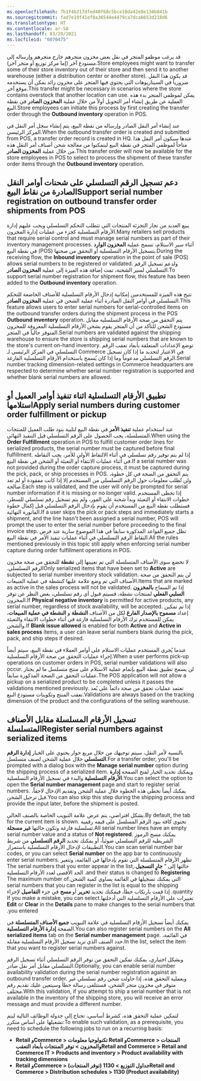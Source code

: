 ```yaml
---
ms.openlocfilehash: 7b1f4b217dfed40f68c5bce10da42e0e134b841b
ms.sourcegitcommit: fad7e19f41ef8a36544e4479ca7dca6653d218d6
ms.translationtype: HT
ms.contentlocale: ar-SA
ms.lasthandoff: 03/29/2021
ms.locfileid: "6070475"
---
```

<span data-ttu-id="7195e-101">قد يرغب موظفو المتجر في نقل بعض مخزون متجرهم خارج متجرهم وإرساله إلى مستودع آخر (إما مركز توزيع أو متجر آخر).</span><span class="sxs-lookup"><span data-stu-id="7195e-101">Store employees might want to transfer some of their store inventory out of their store and then send it to another warehouse (either a distribution center or another store).</span></span>  <span data-ttu-id="7195e-102">قد يكون هذا النقل ضرورياً في السيناريوهات التي يحتوي فيها المتجر على مخزون زائد يمكن أن يستخدمه موقع آخر.</span><span class="sxs-lookup"><span data-stu-id="7195e-102">This transfer might be necessary in scenarios where the store contains overstock that another location can use.</span></span> <span data-ttu-id="7195e-103">يمكن لموظفي المتجر بدء هذه العملية عن طريق إنشاء أمر التحويل أولاً من خلال عملية **المخزون الصادر** في نقطة البيع.</span><span class="sxs-lookup"><span data-stu-id="7195e-103">Store employees can initiate this process by first creating the transfer order through the **Outbound inventory** operation in POS.</span></span>

<span data-ttu-id="7195e-104">عند إنشاء أمر النقل الصادر وإرساله من نقطة البيع، يتم إنشاء سجل أمر النقل في المركز الرئيسي.</span><span class="sxs-lookup"><span data-stu-id="7195e-104">When the outbound transfer order is created and submitted from POS, a transfer order record is created in HQ.</span></span> <span data-ttu-id="7195e-105">عندها سيكون أمر النقل هذا متاحاً لموظفي المتجر في نقطة البيع ليتمكنوا من معالجة شحن أصناف أمر النقل هذه من خلال عملية **المخزون الصادر**.</span><span class="sxs-lookup"><span data-stu-id="7195e-105">This transfer order will now be available for the store employees in POS to select to process the shipment of these transfer order items through the **Outbound inventory** operation.</span></span>

## <a name="support-serial-number-registration-on-outbound-transfer-order-shipments-from-pos"></a><span data-ttu-id="7195e-106">دعم تسجيل الرقم التسلسلي على شحنات أوامر النقل الصادرة من نقاط البيع</span><span class="sxs-lookup"><span data-stu-id="7195e-106">Support serial number registration on outbound transfer order shipments from POS</span></span>
<span data-ttu-id="7195e-107">يبيع العديد من تجار التجزئة المنتجات التي تتطلب التحكم التسلسلي ويجب عليهم إدارة الأرقام التسلسلية كجزء من عمليات إدارة المخزون.</span><span class="sxs-lookup"><span data-stu-id="7195e-107">Many retailers sell products that require serial control and must manage serial numbers as part of their inventory management processes.</span></span> <span data-ttu-id="7195e-108">أثناء سير الاستلام، تسمح عملية **المخزون الوارد** في نقطة البيع (POS) بتسجيل الأرقام التسلسلية أو التحقق من صحتها.</span><span class="sxs-lookup"><span data-stu-id="7195e-108">During the receiving flow, the **Inbound inventory** operation in the point of sale (POS) allows serial numbers to be registered or validated.</span></span> <span data-ttu-id="7195e-109">ولدعم تسجيل الرقم التسلسلي لسير الشحنة، تمت إضافة هذه الميزة إلى عملية **المخزون الصادر**.</span><span class="sxs-lookup"><span data-stu-id="7195e-109">To support serial number registration for shipment flow, this feature has been added to the **Outbound inventory** operation.</span></span>

<span data-ttu-id="7195e-110">تتيح هذه الميزة للمستخدمين إمكانية إدخال الأرقام التسلسلية للأصناف الخاضعة للتحكم التسلسلي في أوامر النقل الصادرة أثناء عملية الشحن في عملية **المخزون الصادر**.</span><span class="sxs-lookup"><span data-stu-id="7195e-110">This feature allows users to enter serial numbers for serial-controlled items on the outbound transfer orders during the shipment process in the POS **Outbound inventory** operation.</span></span> <span data-ttu-id="7195e-111">يتم التحقق من صحة الأرقام التسلسلية مقابل مستودع الشحن للتأكد من أن المتجر يقوم بشحن الأرقام التسلسلية المعروفة للمخزون المتوفر حالياً في المتجر.</span><span class="sxs-lookup"><span data-stu-id="7195e-111">Serial numbers are validated against the shipping warehouse to ensure the store is shipping serial numbers that are known to the store's current on-hand inventory.</span></span> <span data-ttu-id="7195e-112">توضع الإعدادات المتعلقة بأبعاد تعقب الرقم التسلسلي في المركز الرئيسي لـ Commerce في الاعتبار لتحديد ما إذا كان تسجيل الرقم التسلسلي مدعوماً وما إذا كان يُسمح باستخدام الأرقام التسلسلية الفارغة.</span><span class="sxs-lookup"><span data-stu-id="7195e-112">Serial number tracking dimension-related settings in Commerce headquarters are respected to determine whether serial number registration is supported and whether blank serial numbers are allowed.</span></span>

## <a name="apply-serial-numbers-during-customer-order-fulfillment-or-pickup"></a><span data-ttu-id="7195e-113">تطبيق الأرقام التسلسلية اثناء تنفيذ أوامر العميل أو استلامها</span><span class="sxs-lookup"><span data-stu-id="7195e-113">Apply serial numbers during customer order fulfillment or pickup</span></span>
<span data-ttu-id="7195e-114">عند استخدام عملية **تنفيذ الأمر** في نقطة البيع لتلبية بنود طلب العميل للمنتجات المتسلسلة، يجب الحصول على الرقم التسلسلي قبل التنفيذ النهائي.</span><span class="sxs-lookup"><span data-stu-id="7195e-114">When using the **Order Fulfillment** operation in POS to fulfill customer order lines for serialized products, the serial number must be captured before final fulfillment.</span></span> <span data-ttu-id="7195e-115">إذا لم يتم توفير رقم تسلسلي في أثناء الالتقاط الأولي للأمر، يجب التقاطه في أثناء عمليات الانتقاء أو التعبئة أو الشحن في نقطة البيع.</span><span class="sxs-lookup"><span data-stu-id="7195e-115">If a serial number was not provided during the order capture process, it must be captured during the pick, pack, or ship processes in POS.</span></span> <span data-ttu-id="7195e-116">يتم التحقق من الصحة في كل خطوة، ولن تُطلب معلومات حول الرقم التسلسلي من المستخدم إلا إذا كانت مفقودة أو لم تعد صالحة.</span><span class="sxs-lookup"><span data-stu-id="7195e-116">Each step is validated, and the user will only be prompted for serial number information if it is missing or no longer valid.</span></span> <span data-ttu-id="7195e-117">إذا تخطى المستخدم خطوات الانتقاء أو التعبئة وبدأ شحنة على الفور، ولم يتم تسجيل رقم تسلسلي للسطر، فستطلب نقطة البيع من المستخدم أن يقوم بإدخال الرقم التسلسلي قبل إكمال خطوة الفاتورة النهائية.</span><span class="sxs-lookup"><span data-stu-id="7195e-117">If a user skips the pick or pack steps and immediately starts a shipment, and the line hasn't been assigned a serial number, POS will prompt the user to enter the serial number before proceeding to the final invoice step.</span></span> <span data-ttu-id="7195e-118">تظل جميع القواعد المذكورة سابقاً في هذا الموضوع سارية عند فرض التقاط الرقم التسلسلي في أثناء عمليات تنفيذ الأمر في نقطة البيع.</span><span class="sxs-lookup"><span data-stu-id="7195e-118">All the rules mentioned previously in this topic still apply when enforcing serial number capture during order fulfillment operations in POS.</span></span> 

<span data-ttu-id="7195e-119">‏‫لا تخضع سوى الأصناف المتسلسلة التي تم تعيينها إلى **نشطة** للتحقق من صحة مخزون الرقم التسلسلي.‬</span><span class="sxs-lookup"><span data-stu-id="7195e-119">Only serialized items that have been set to **Active** are subjected to serial number inventory stock validation.</span></span> <span data-ttu-id="7195e-120">لن يتم التحقق من صحة الأصناف التي تم وضع علامة عليها كنشطة في عملية المبيعات.</span><span class="sxs-lookup"><span data-stu-id="7195e-120">Items that are marked as active in the sales process will not be validated.</span></span> <span data-ttu-id="7195e-121">إذا تم السماح **بالمخزون السلبي الفعلي** لمنتجات نشطة، فسيتم قبول أي رقم تسلسلي، بغض النظر عن توفر المخزون.</span><span class="sxs-lookup"><span data-stu-id="7195e-121">If **Physical negative inventory** is permitted for active products, any serial number, regardless of stock availability, will be accepted.</span></span> <span data-ttu-id="7195e-122">إذا تم تمكين إعداد **مسموح بالإصدار الفارغ** لكل من الأصناف **النشطة** و **النشطة في عملية المبيعات**، يمكن للمستخدم ترك الأرقام التسلسلية فارغة في أثناء خطوات الانتقاء والتعبئة والشحن.‬</span><span class="sxs-lookup"><span data-stu-id="7195e-122">If **Blank issue allowed** is enabled for both **Active** and **Active in sales process** items, a user can leave serial numbers blank during the pick, pack, and ship steps if desired.</span></span>

<span data-ttu-id="7195e-123">عندما يُجري المستخدم عمليات الاستلام على أوامر العملاء في نقطة البيع، سيتم أيضاً إجراء عمليات التحقق من صحة الأرقام التسلسلية.</span><span class="sxs-lookup"><span data-stu-id="7195e-123">When a user performs pick-up operations on customer orders in POS, serial number validations will also occur.</span></span> <span data-ttu-id="7195e-124">لن يسمح تطبيق نقطة البيع بإتمام عملية الاستلام على منتج متسلسل ما لم يجتاز عمليات التحقق من الصحة المذكورة سابقاً.</span><span class="sxs-lookup"><span data-stu-id="7195e-124">The POS application will not allow a pickup on a serialized product to be completed unless it passes the validations mentioned previously.</span></span> <span data-ttu-id="7195e-125">تعتمد عمليات تحقق من صحة دائماً على بُعد تعقب المنتج وتكوينات مستودع البيع.</span><span class="sxs-lookup"><span data-stu-id="7195e-125">Validations are always based on the tracking dimension of the product and the configurations of the selling warehouse.</span></span>

## <a name="register-serial-numbers-against-serialized-items"></a><span data-ttu-id="7195e-126">تسجيل الأرقام المسلسلة مقابل الأصناف المتسلسلة</span><span class="sxs-lookup"><span data-stu-id="7195e-126">Register serial numbers against serialized items</span></span>
<span data-ttu-id="7195e-127">بالنسبة لأمر النقل، سيتم توجيهك من خلال مربع حوار يحتوي على الخيار **إدارة الرقم التسلسلي** خلال عملية الشحن لصنف متسلسل.</span><span class="sxs-lookup"><span data-stu-id="7195e-127">For a transfer order, you'll be prompted with a dialog box with the **Manage serial number** option during the shipping process of a serialized item.</span></span> <span data-ttu-id="7195e-128">ويمكنك تحديد الخيار لفتح الصفحة **إدارة الأرقام التسلسلية** والبدء في تسجيل الأرقام التسلسلية.</span><span class="sxs-lookup"><span data-stu-id="7195e-128">You can select the option to open the **Serial number management** page and start to register serial numbers.</span></span> <span data-ttu-id="7195e-129">يمكنك أيضاً تخطي هذه الخطوة خلال عملية الشحن وتقديم الإدخال لاحقاً، قبل ترحيل الشحن.</span><span class="sxs-lookup"><span data-stu-id="7195e-129">You can also skip this step during the shipping process and provide the input later, before the shipment is posted.</span></span>

<span data-ttu-id="7195e-130">بشكل افتراضي، يتم عرض علامة التبويب الخاصة بالصنف الحالي.</span><span class="sxs-lookup"><span data-stu-id="7195e-130">By default, the tab for the current item is shown.</span></span> <span data-ttu-id="7195e-131">تحتوي كافة بنود الرقم المسلسل على قيمه رقمية تسلسلية فارغة وتكون حالتها **غير مسجلة**.</span><span class="sxs-lookup"><span data-stu-id="7195e-131">All serial number lines have an empty serial number value and a status of **Not registered**.</span></span> <span data-ttu-id="7195e-132">يمكنك مسح الرموز الشريطية للرقم التسلسلي ضوئياً، أو يمكنك تحديد **الرقم التسلسلي** من شريط التطبيقات لإدخال الأرقام التسلسلية باستمرار.</span><span class="sxs-lookup"><span data-stu-id="7195e-132">You can scan serial number bar codes, or you can select **Serial number** on the app bar to continuously enter serial numbers.</span></span> <span data-ttu-id="7195e-133">تظهر الأرقام المتسلسلة التي تقوم بإدخالها في القائمة، وتتغير حالتها إلى " **‏‫جارٍ التسجيل**.</span><span class="sxs-lookup"><span data-stu-id="7195e-133">The serial numbers that you enter appear in the list, and their status is changed to **Registering**.</span></span> <span data-ttu-id="7195e-134">الحد الأقصى لعدد الأرقام التسلسلية التي يمكنك تسجيلها في القائمة يساوي كمية الشحن.</span><span class="sxs-lookup"><span data-stu-id="7195e-134">The maximum number of serial numbers that you can register in the list is equal to the shipping quantity.</span></span> <span data-ttu-id="7195e-135">إذا قمت بارتكاب خطأ، فيمكنك تحديد **تحرير** أو **مسح** في جزء **التفاصيل** لإجراء تغييرات على الأرقام التسلسلية التي أدخلتها.</span><span class="sxs-lookup"><span data-stu-id="7195e-135">If you make a mistake, you can select **Edit** or **Clear** in the **Details** pane to make changes to the serial numbers that you entered.</span></span>

<span data-ttu-id="7195e-136">يمكنك أيضاً تسجيل الأرقام التسلسلية في علامة التبويب **جميع الأصناف المتسلسلة** في الصفحة **إدارة الأرقام التسلسلية**.</span><span class="sxs-lookup"><span data-stu-id="7195e-136">You can also register serial numbers on the **All serialized items** tab on the **Serial number management** page.</span></span> <span data-ttu-id="7195e-137">في القائمة، حدد الصنف الذي تريد تسجيل الأرقام التسلسلية مقابله.</span><span class="sxs-lookup"><span data-stu-id="7195e-137">In the list, select the item that you want to register serial numbers against.</span></span>

<span data-ttu-id="7195e-138">وبشكل اختياري، يمكنك تمكين التحقق من توفر الرقم التسلسلي أثناء تسجيل الرقم التسلسلي مقابل أمر نقل صادر.</span><span class="sxs-lookup"><span data-stu-id="7195e-138">Optionally, you can enable serial number availability validation during the serial number registration against an outbound transfer order.</span></span> <span data-ttu-id="7195e-139">وبعملية التحقق هذه، إذا حاولت شحن رقم تسلسلي غير متوفر في مخزون متجر الشحن، فستتلقى رسالة خطأ وسيتعين عليك تقديم رقم مختلف.</span><span class="sxs-lookup"><span data-stu-id="7195e-139">With this validation, if you attempt to ship a serial number that is not available in the inventory of the shipping store, you will receive an error message and must provide a different number.</span></span>

<span data-ttu-id="7195e-140">لتمكين عملية التحقق هذه، كشرط أساسي، تحتاج إلى جدولة الوظائف التالية ليتم تشغيلها على أساس متكرر:</span><span class="sxs-lookup"><span data-stu-id="7195e-140">To enable such validation, as a prerequisite, you need to schedule the following jobs to run on a recurring basis:</span></span>

- <span data-ttu-id="7195e-141">**Retail وCommerce > تكنولوجيا معلومات Retail وCommerce > المنتجات والمخزون > توفر المنتجات بأبعاد التعقب**</span><span class="sxs-lookup"><span data-stu-id="7195e-141">**Retail and Commerce > Retail and Commerce IT > Products and inventory > Product availability with tracking dimensions**</span></span>
- <span data-ttu-id="7195e-142">**Retail وCommerce > جداول التوزيع > 1130 (توفر المنتجات)**</span><span class="sxs-lookup"><span data-stu-id="7195e-142">**Retail and Commerce > Distribution schedules > 1130 (Product availability)**</span></span>
